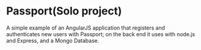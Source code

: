 # Passport(Solo project)

A simple example of an AngularJS application that registers and authenticates new users with Passport; on the back end it uses  with node.js and Express, and a Mongo Database.
